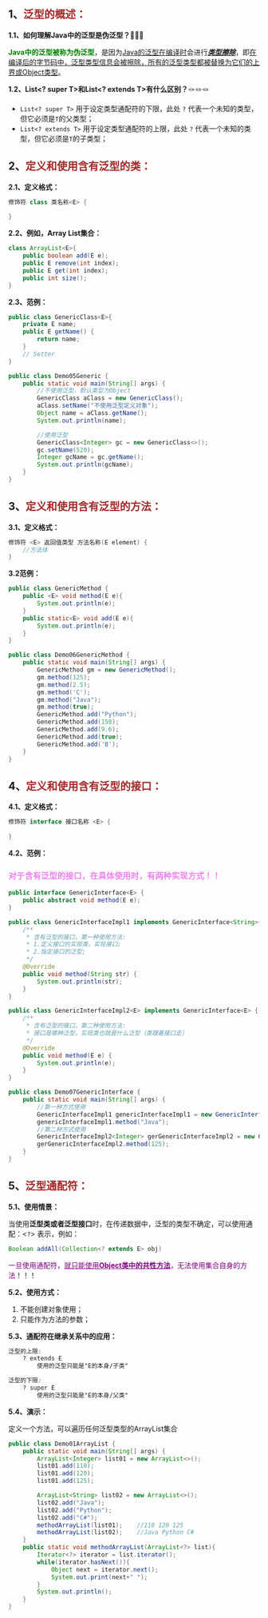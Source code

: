 ## 1、<span style="color:brown">泛型的概述：</span>

**1.1、如何理解Java中的泛型是伪泛型？**🌭🌭🌭

​	<span style="color:green">**Java中的泛型被称为伪泛型**</span>，是因为<u>Java的泛型在编译时</u>会进行<u>***类型擦除***</u>，即<u>在编译后的字节码中，泛型类型信息会被擦除，所有的泛型类型都被替换为它们的上界或Object类型</u>。

**1.2、List<? super T>和List<? extends T>有什么区别？**🪢🪢🪢

- `List<? super T>` 用于设定类型通配符的下限，此处 `?` 代表一个未知的类型，但它必须是`T`的父类型；
- `List<? extends T>` 用于设定类型通配符的上限，此处 `?` 代表一个未知的类型，但它必须是`T`的子类型；



## 2、<span style="color:brown">定义和使用含有泛型的类：</span>

**2.1、定义格式：**

```java
修饰符 class 类名称<E> {
    
}
```

**2.2、例如，Array List集合：**

```java
class ArrayList<E>{
    public boolean add(E e);
    public E remove(int index);
    public E get(int index);
    public int size();
}
```

**2.3、范例：**

```java
public class GenericClass<E>{
    private E name;
    public E getName() {
        return name;
    }
    // Setter
}
```

```java
public class Demo05Generic {
    public static void main(String[] args) {
        //不使用泛型，默认类型为Object
        GenericClass aClass = new GenericClass();
        aClass.setName("不使用泛型定义对象");
        Object name = aClass.getName();
        System.out.println(name);

        //使用泛型
        GenericClass<Integer> gc = new GenericClass<>();
        gc.setName(520);
        Integer gcName = gc.getName();
        System.out.println(gcName);
    }
}
```



## 3、<span style="color:brown">定义和使用含有泛型的方法：</span>

**3.1、定义格式：**

```java
修饰符 <E> 返回值类型 方法名称(E element) {
    //方法体
}
```

**3.2范例：**

```java
public class GenericMethod {
    public <E> void method(E e){
        System.out.println(e);
    }
    public static<E> void add(E e){
        System.out.println(e);
    }
}
```

```java
public class Demo06GenericMethod {
    public static void main(String[] args) {
        GenericMethod gm = new GenericMethod();
        gm.method(125);
        gm.method(2.5);
        gm.method('C');
        gm.method("Java");
        gm.method(true);
        GenericMethod.add("Python");
        GenericMethod.add(158);
        GenericMethod.add(9.6);
        GenericMethod.add(true);
        GenericMethod.add('B');
    }
}
```



## 4、<span style="color:brown">定义和使用含有泛型的接口：</span>

**4.1、定义格式：**

```java
修饰符 interface 接口名称 <E> {
    
}
```

**4.2、范例：**

### <span style="color:violet">对于含有泛型的接口，在具体使用时，有两种实现方式！！</span>

```java
public interface GenericInterface<E> {
    public abstract void method(E e);
}
```

```java
public class GenericInterfaceImpl1 implements GenericInterface<String>{
    /**
     * 含有泛型的接口，第一种使用方法:
     * 1.定义接口的实现类，实现接口;
     * 2.指定接口的泛型;
     */
    @Override
    public void method(String str) {
        System.out.println(str);
    }
}
```

```java
public class GenericInterfaceImpl2<E> implements GenericInterface<E> {
    /**
     * 含有泛型的接口，第二种使用方法:
     * 接口是哪种泛型，实现类也就是什么泛型（类跟着接口走）
     */
    @Override
    public void method(E e) {
        System.out.println(e);
    }
}
```

```java
public class Demo07GenericInterface {
    public static void main(String[] args) {
        //第一种方式使用
        GenericInterfaceImpl1 genericInterfaceImpl1 = new GenericInterfaceImpl1();
        genericInterfaceImpl1.method("Java");
        //第二种方式使用
        GenericInterfaceImpl2<Integer> gerGenericInterfaceImpl2 = new GenericInterfaceImpl2<>();
        gerGenericInterfaceImpl2.method(125);
    }
}
```



## 5、<span style="color:brown">泛型通配符：</span>

**5.1、使用情景：**

当使用**泛型类或者泛型接口**时，在传递数据中，泛型的类型不确定，可以使用通配：<`?`>   表示，例如：

```java
Boolean addAll(Collection<? extends E> obj)
```

<span style="color:purple">一旦使用通配符，<u>就只能使用**Object类中的共性方法**</u>，无法使用集合自身的方法</span>！！！

**5.2、使用方式：**

1. 不能创建对象使用；
2. 只能作为方法的参数；

**5.3、通配符在继承关系中的应用：**

```scss
泛型的上限:
	? extends E
		使用的泛型只能是"E的本身/子类"
```

```scss
泛型的下限:
	? super E
		使用的泛型只能是"E的本身/父类"
```

**5.4、演示：**

定义一个方法，可以遍历任何泛型类型的ArrayList集合

```java
public class Demo01ArrayList {
    public static void main(String[] args) {
        ArrayList<Integer> list01 = new ArrayList<>();
        list01.add(110);
        list01.add(120);
        list01.add(125);

        ArrayList<String> list02 = new ArrayList<>();
        list02.add("Java");
        list02.add("Python");
        list02.add("C#");
        methodArrayList(list01);	//110 120 125 
        methodArrayList(list02);	//Java Python C# 
    }
    public static void methodArrayList(ArrayList<?> list){
        Iterator<?> iterator = list.iterator();
        while(iterator.hasNext()){
            Object next = iterator.next();
            System.out.print(next+" ");
        }
        System.out.println();
    }
}
```


